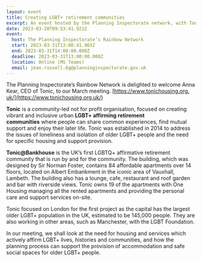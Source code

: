 ```yaml
---
layout: event
title: Creating LGBT+ retirement communities
excerpt: An event hosted by the Planning Inspectorate network, with Tonic Housing.
date: 2023-03-28T09:53:41.921Z
event:
  host: The Planning Inspectorate’s Rainbow Network
  start: 2023-03-31T13:00:41.965Z
  end: 2023-03-31T14:00:00.000Z
  deadline: 2023-03-31T13:00:00.000Z
  location: Online (MS Teams)
  email: jean.russell.6g@planninginspectorate.gov.uk
---
```

The Planning Inspectorate’s Rainbow Network is delighted to welcome Anna Kear, CEO of Tonic, to our March meeting. [https://www.tonichousing.org.​uk/](https://www.tonichousing.org.uk/)

**Tonic** is a community-led not for profit organisation, focused on creating vibrant and inclusive urban **LGBT+ affirming retirement communities** where people can share common experiences, find mutual support and enjoy their later life. Tonic was established in 2014 to address the issues of loneliness and isolation of older LGBT+ people and the need for specific housing and support provision.

**Tonic@Bankhouse** is the UK’s first LGBTQ+ affirmative retirement community that is run by and for the community. The building, which was designed by Sir Norman Foster, contains 84 affordable apartments over 14 floors, located on Albert Embankment in the iconic area of Vauxhall, Lambeth. The building also has a lounge, cafe, restaurant and roof garden and bar with riverside views. Tonic owns 19 of the apartments with One Housing managing all the rented apartments and providing the personal care and support services on-site.

Tonic focused on London for the first project as the capital has the largest older LGBT+ population in the UK, estimated to be 145,000 people. They are also working in other areas, such as Manchester, with the LGBT Foundation.

In our meeting, we shall look at the need for housing and services which actively affirm LGBT+ lives, histories and communities, and how the planning process can support the provision of accommodation and safe social spaces for older LGBT+ people.